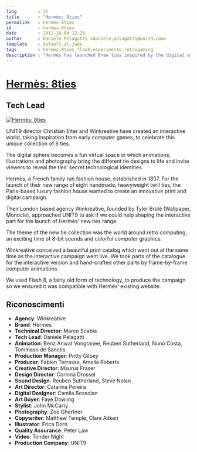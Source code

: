 ```yaml
---
lang        : it
title       : "Hermès: 8ties"
permalink   : hermes-8ties
id          : hermes-8ties
date        : 2012-10-04 12:23
author      : Daniele Pelagatti <daniele.pelagatti@unit9.com>
template    : default.it.jade
tags        : hermes,8ties,flash,esperimento,retrogaming
description : "Hermès has launched 8new ties inspired by the digital era. Explore the collection through animation, photography and stop motion videos."
---
```


# [Hermès: 8ties](http://www.unit9.com/project/hermes-8ties) #
## Tech Lead ##

[ ![](#{base}img/hermes_8ties.jpg "Hermès: 8ties") ](http://www.unit9.com/project/hermes-8ties)

UNIT9 director Christian Etter and Winkreative have created an interactive world, taking inspiration from early computer games, to celebrate this unique collection of 8 ties.

The digital sphere becomes a fun virtual space in which animations, illustrations and photography bring the different tie designs to life and invite viewers to reveal the ties’ secret technological identities.

Hermès, a French family run fashion house, established in 1837. For the launch of their new range of eight handmade, heavyweight twill ties, the Paris-based luxury fashion house wanted to create an innovative print and digital campaign.

Their London based agency Winkreative, founded by Tyler Brûlé (Wallpaper, Monocle), approached UNIT9 to ask if we could help shaping the interactive part for the launch of Hermès’ new ties range.

The theme of the new tie collection was the world around retro computing, an exciting time of 8-bit sounds and colorful computer graphics.

Winkreative conceived a beautiful print catalog which went out at the same time as the interactive campaign went live. We took parts of the catalogue for the interactive version and hand-crafted other parts by frame-by-frame computer animations.

We used Flash 8, a fairly old form of technology, to produce the campaign so we ensured it was compatible with Hermès’ existing website.

## Riconoscimenti ##

 * **Agency**: Winkreative
 * **Brand**: Hermes
 * **Technical Director**: Marco Scabia
 * **Tech Lead**: Daniele Pelagatti
 * **Animation**: Benz Anwat Vongtanee, Reuben Sutherland, Nuno Costa, Tommaso de Sanctis
 * **Production Manager**: Pritty Gilbey
 * **Producer**: Fabien Terrasse, Amelia Roberts
 * **Creative Director**: Maurus Fraser
 * **Design Director**: Corinna Drossel
 * **Sound Design**: Reuben Sutherland, Steve Nolan
 * **Art Director**: Catarina Pereira
 * **Digital Designer**: Camila Bossolan
 * **Art Buyer**: Faye Dowling
 * **Stylist**: John McCarty
 * **Photography**: Zoe Ghertner
 * **Copywriter**: Matthew Temple, Clare Aitken
 * **Illustrator**: Erica Dorn
 * **Quality Assurance**: Peter Law
 * **Video**: Tender Night
 * **Production Company**: UNIT9